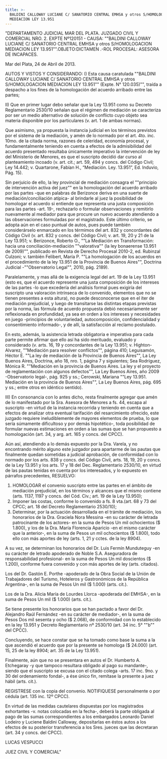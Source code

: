 ```yaml
---
title: >-
  BALDINI CALLOWAY LUCIANE C/ SANATORIO CENTRAL EMHSA y otros S/HOMOLOGACION
  MEDIACION LEY 13.951
---
```

"DEPARTAMENTO JUDICIAL MAR DEL PLATA. JUZGADO CIVIL Y COMERCIAL NRO. 2. EXPTE Nº120151 - CAUSA: ""BALDINI CALLOWAY LUCIANE C/ SANATORIO CENTRAL EMHSA y otros S/HOMOLOGACION MEDIACION LEY 13.951"".OBJETO:DICTAMEN .-ROL PROCESAL: ASESORA DE INCAPACES.

Mar del Plata, 24 de Abril de 2013.

AUTOS Y VISTOS Y CONSIDERANDO: I) Esta causa caratulada ""BALDINI CALLOWAY LUCIANE C/ SANATORIO CENTRAL EMHSA y otros S/HOMOLOGACION MEDIACION LEY 13.951"" (Expte. N° 120.035)"", traída a despacho a los fines de la homologación del acuerdo arribado entre las partes;

II) Que en primer lugar debo señalar que la Ley 13.951 como su Decreto Reglamentario 2530/10 señalan que el régimen de mediación se caracteriza por ser un medio alternativo de solución de conflicto cuyo objeto sea materia disponible por los particulares (v. art. 1 de ambas normas).

Que asimismo, ya propuesta la instancia judicial en los términos previstos por el sistema de la mediación, y amén de lo normado por el art. 4to. inc. 10mo. de la citada norma, razones de celeridad, economía procesal, y fundamentalmente teniendo en cuenta a efectos de la admisibilidad del acuerdo presentado resultaba únicamente imperativo la intervención de ley del Ministerio de Menores, es que el suscripto decidió dar curso al planteamiento incoado (v. art. cit.; art. 59, 494 y concs. del Código Civil; Ley 14.442; v. Quartarone, Fabían H., “Mediación. Ley. 13.951”, Ed. Induvio, Pág. 15).

Sin perjuicio de ello, la ley provincial de mediación consagra el ""principio de intervención activa del juez"" en la homologación del acuerdo arribado por las partes -que en palabras de Berizonce deriva en una suerte de mediación/conciliación atípica- al brindarle al juez la posibilidad de homologar el acuerdo si entiende que representa una justa composición para las partes -art. 19-, rechazarlo o formular observaciones y remitirlo nuevamente al mediador para que procure un nuevo acuerdo atendiendo a las observaciones formuladas por el magistrado. Este último criterio, se adopta aún en el caso puntual de autos, pues puede también considerárselo enmarcado en los térmimos del art. 832 y concordantes del Código Civil (v. art. 832 y concs. del Código Civil; v. art. 19, 20 y 21 de la Ley 13.951; v. Berizonce, Roberto O., ""La Mediación en Transformación: hacia una conciliación-mediación ""valorativa"" (la ley bonaerense 13.951 de 2009)"", publicado en Revista de Derecho Procesal 2010-2, ed. Rubinzal Culzoni; v. también Felibert, María P. ""La homologación de los acuerdos en el procedimiento de la ley 13.951 de la Provincia de Buenos Aires"", Doctrina Judicial -""Observatorio Legal"", 2010, pág. 2189).

Paralelamente, y mas allá de la exigencia legal del art. 19 de la Ley 13.951 (esto es, que el acuerdo represente una justa composición de los intereses de las partes -lo que excedería del análisis formal pues exigiría del suscripto una valoración intrínseca de lo convenido, elementos que no se tienen presentes a esta altura), no puede desconocerse que en el íter de mediación prejudicial, y luego de transitarse las distintas etapas previstas por la norma, las fórmula de acuerdo propuesta debió necesariamente ser reflexionada en profundidad, ya sea en orden a los intereses y necesidades en juego -principios de voluntariedad, autocomposición, confidencialidad y consentimiento informado-, y de allí, la satisfacción al reclamo postulado.

En esto, además, la asistencia letrada obligatoria e imperativa para cada parte permite afirmar que ello así ha sido merituado, evaluado y considerado (v. arts. 16, 19 y concordantes de la Ley 13.951; v. Highton-Alvarez, ""Mediación para resolver conflictos"", página 410; Leguisamón, Héctor E. ""La ley de mediación de la Provincia de Buenos Aires"", La Ley Buenos Aires, Doctrina, año 18, nro. 1, página 7 y siguientes; Sea Rodríguez, Mónica R. ""Mediación en la provincia de Buenos Aires. La ley y el proyecto de reglamentación con algunos defectos"", La Ley Buenos Aires, año 2009 -Observatorio legal-, pág. 925 y ss.; Cerowski, Mariana ""Ley 13.951. Mediación en la provincia de Buenos Aires"", La Ley Buenos Aires, pág. 695 y ss.; entre otros en idéntico sentido).

III) En consonancia con lo antes dicho, resta finalmente agregar que amén de lo manifestado por la Sra. Asesora de Menores a fs. 44, escapa al suscripto -en virtud de la instancia recorrida y teniendo en cuenta que a efectos de analizar otra eventual tarifación del resarcimiento ofrecido, este juzgado requiere ineludiblemente de mayores elementos de prueba, lo que sería súmamente dificultoso y por demás hipotético-, toda posibilidad de formular nuevas estimaciones en orden a las sumas que se han propuesto a homologación (art. 34, y arg. art. 165 y concs. del CPCC).

Aún así, atendiendo a lo demás expuesto por la Dra. Varela, y no encontrando mérito alguno este juzgador para apartarme de las pautas que finalmente quedan sometidas a judicial aprobación, de conformidad con lo normado por los arts. 838 y concs. del Código Civil, arts. 18, 19, 20 y concs. de la Ley 13.951 y los arts. 17 y 18 del Dec. Reglamentario 2530/10, en virtud de las pautas tenidas en cuenta por los interesados, y lo expuesto en párrafos precedentes, RESUELVO:

1. HOMOLOGAR el convenio suscripto entre las partes en el ámbito de mediación prejudicial, en los términos y alcances que el mismo contiene (arts. 1137, 1197 y concs. del Cód. Civ.; art. 19 de la Ley 13.950);
2. Imponer las costas, conforme lo convenido a fs. 8 vta.(art. 68 y 73 del CPCC; art. 18 del Decreto Reglamentario 2530/10);
3. Determinar, por la actuación desarrollada en el trámite de mediación, los honorarios de la Dra. Graciela Nora Messina -en su carácter de letrada patrocinante de los actores- en la suma de Pesos Un mil ochocientos ($ 1.800), y los de la Dra. María Florencia Aparicio -en el mismo carácter que la anterior-, en la suma de Pesos un mil ochocientos ($ 1.800), todo ello con más aportes de ley (arts. 1, 21 y cctes. de la ley 8904).

A su vez, se determinan los honorarios del Dr. Luis Fermín Munduteguy -en su carácter de letrado apoderado de Noble S.A. Aseguradora de responsabilidad profesional- en la suma de Pesos Un mil doscientos ($ 1.200), conforme fuera convenido y con más aportes de ley (arts. citados).

Los del Dr. Gastón E. Porthe -apoderado de la Obra Social de la Unión de Trabajadores del Turismo, Hoteleros y Gastronómicos de la República Argentina-, en la suma de Pesos Un mil ($ 1.000) (arts. cit.).

Los de la Dra. Alicia María de Lourdes Llorca -apoderada del EMHSA-, en la suma de Pesos Un mil ($ 1.000) (arts. cit.).

Se tiene presente los honorarios que se han pactado a favor del Dr. Alejandro Raúl Fernández -en su carácter de mediador-, en la suma de Pesos Dos mil sesenta y ocho ($ 2.068), de conformidad con lo establecido en la ley 13.951 y Decreto Reglamentario nº 2530/10 (art. 34 inc. 5° ""b"" del CPCC).

Concluyendo, se hace constar que se ha tomado como base la suma a la que ascendió el acuerdo que por la presente se homologa ($ 24.000) (art. 15, 25 de la ley 8904; art. 35 de la Ley 13.951).

Finalmente, aún que no se presentara en autos el Dr. Humberto A. Etchegaray -y que tampoco resultara obligado al pago su mandante-, siendo que el suscripto se excusa con el citado colega -arts. 17 inc. 9no. y 30 del ordenamiento fondal-, a ése único fin, remítase la presente a juez hábil (arts. cit.).

REGISTRESE con la copia del convenio. NOTIFIQUESE personalmente o por cédula (art. 135 inc. 12º CPCC).

En virtud de las medidas cautelares dispuestas por los magistrados exhortantes -v. notas colocadas en la fecha-, deberá la parte obligada al pago de las sumas correspondientes a los embargados Leonardo Daniel Lodeiro y Luciene Baldini Calloway, depositarlas en éstos autos a los efectos de su posterior transferencia a los Sres. jueces que las decretaran (art. 34 y concs. del CPCC).

LUCAS VESPUCCI

JUEZ CIVIL Y COMERCIAL"
